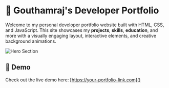 # 🚀 Gouthamraj's Developer Portfolio

Welcome to my personal developer portfolio website built with HTML, CSS, and JavaScript. This site showcases my **projects**, **skills**, **education**, and more with a visually engaging layout, interactive elements, and creative background animations.

![Hero Section](https://your-screenshot-url.com) <!-- Replace with actual screenshot if available -->

## 📸 Demo

Check out the live demo here: [https://your-portfolio-link.com]()
